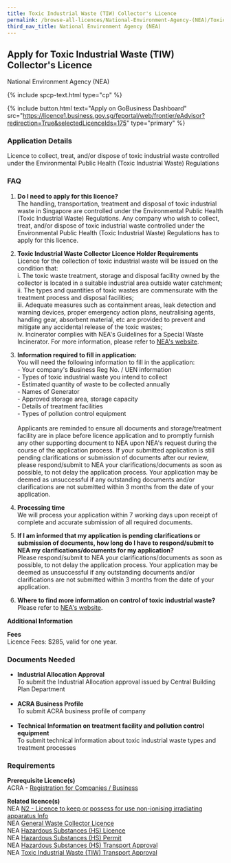 ```yaml
---
title: Toxic Industrial Waste (TIW) Collector's Licence
permalink: /browse-all-licences/National-Environment-Agency-(NEA)/Toxic-Industrial-Waste-(TIW)-Collector's-Licence
third_nav_title: National Environment Agency (NEA)
---
```


## Apply for Toxic Industrial Waste (TIW) Collector's Licence

National Environment Agency (NEA)

{% include spcp-text.html type="cp" %}

{% include button.html text="Apply on GoBusiness Dashboard" src="https://licence1.business.gov.sg/feportal/web/frontier/eAdvisor?redirection=True&selectedLicenceIds=175" type="primary" %}

### Application Details

<p>Licence to collect, treat, and/or dispose of toxic industrial waste controlled under the Environmental Public Health (Toxic Industrial Waste) Regulations</p>
<h3>FAQ</h3>
<ol>
<li>
<p><strong>Do I need to apply for this licence?<br /></strong>The handling, transportation, treatment and disposal of toxic industrial waste in Singapore are controlled under the Environmental Public Health (Toxic Industrial Waste) Regulations. Any company who wish to collect, treat, and/or dispose of toxic industrial waste controlled under the Environmental Public Health (Toxic Industrial Waste) Regulations has to apply for this licence.</p>
</li>
<li>
<p><strong>Toxic Industrial Waste Collector Licence Holder Requirements</strong><br />Licence for the collection of toxic industrial waste will be issued on the condition that:<br />i. The toxic waste treatment, storage and disposal facility owned by the collector is located in a suitable industrial area outside water catchment;<br />ii. The types and quantities of toxic wastes are commensurate with the treatment process and disposal facilities;<br />iii. Adequate measures such as containment areas, leak detection and warning devices, proper emergency action plans, neutralising agents, handling gear, absorbent material, etc are provided to prevent and mitigate any accidental release of the toxic wastes;<br />iv. Incinerator complies with NEA's Guidelines for a Special Waste Incinerator. For more information, please refer to <a href="https://www.nea.gov.sg" target="_blank" rel="noopener">NEA's website</a>.</p>
</li>
<li>
<p><strong>Information required to fill in application:</strong><br />You will need the following information to fill in the application:<br />- Your company's Business Reg No. / UEN information<br />- Types of toxic industrial waste you intend to collect<br />- Estimated quantity of waste to be collected annually<br />- Names of Generator<br />- Approved storage area, storage capacity<br />- Details of treatment facilities<br />- Types of pollution control equipment<br /><br />Applicants are reminded to ensure all documents and storage/treatment facility are in place before licence application and to promptly furnish any other supporting document to NEA upon NEA's request during the course of the application process. If your submitted application is still pending clarifications or submission of documents after our review, please respond/submit to NEA your clarifications/documents as soon as possible, to not delay the application process. Your application may be deemed as unsuccessful if any outstanding documents and/or clarifications are not submitted within 3 months from the date of your application.</p>
</li>
<li>
<p><strong>Processing time</strong><br />We will process your application within 7 working days upon receipt of complete and accurate submission of all required documents.</p>
</li>
<li>
<p><strong>If I am informed that my application is pending clarifications or submission of documents, how long do I have to respond/submit to NEA my clarifications/documents for my application?</strong><br />Please respond/submit to NEA your clarifications/documents as soon as possible, to not delay the application process. Your application may be deemed as unsuccessful if any outstanding documents and/or clarifications are not submitted within 3 months from the date of your application.</p>
</li>
<li>
<p><strong>Where to find more information on control of toxic industrial waste?</strong><br />Please refer to <a href="https://www.nea.gov.sg/our-services/pollution-control/hazardous-waste/toxic-waste-control" target="_blank" rel="noopener">NEA's website</a>.</p>
</li>
</ol>

**Additional Information**

<p><strong>Fees</strong><br />Licence Fees: $285, valid for one year.</p>

### Documents Needed

<ul>
<li><strong>Industrial Allocation Approval</strong><br />To submit the Industrial Allocation approval issued by Central Building Plan Department<br /><br /></li>
<li><strong>ACRA Business Profile</strong><br />To submit ACRA business profile of company<br /><br /></li>
<li><strong>Technical Information on treatment facility and pollution control equipment</strong><br />To submit technical information about toxic industrial waste types and treatment processes</li>
</ul>

### Requirements

<p><strong>Prerequisite Licence(s)</strong><br />ACRA - <a href="https://www.acra.gov.sg/Home/" target="_blank" rel="noopener">Registration for Companies / Business</a></p>
<p><strong>Related licence(s)<br /></strong>NEA <a href="https://licence1.business.gov.sg/feportal/web/frontier/eAdvisor?redirection=True&selectedLicenceIds=188" target="_blank" rel="noopener">N2 - Licence to keep or possess for use non-ionising irradiating apparatus Info</a><br />NEA <a href="https://licence1.business.gov.sg/feportal/web/frontier/eAdvisor?redirection=True&selectedLicenceIds=57" target="_blank" rel="noopener">General Waste Collector Licence</a><br />NEA <a href="https://licence1.business.gov.sg/feportal/web/frontier/eAdvisor?redirection=True&selectedLicenceIds=172" target="_blank" rel="noopener">Hazardous Substances (HS) Licence</a><br />NEA <a href="https://licence1.business.gov.sg/feportal/web/frontier/eAdvisor?redirection=True&selectedLicenceIds=173" target="_blank" rel="noopener">Hazardous Substances (HS) Permit</a><br />NEA <a href="https://licence1.business.gov.sg/feportal/web/frontier/eAdvisor?redirection=True&selectedLicenceIds=174" target="_blank" rel="noopener">Hazardous Substances (HS) Transport Approval</a><br />NEA <a href="https://licence1.business.gov.sg/feportal/web/frontier/eAdvisor?redirection=True&selectedLicenceIds=176" target="_blank" rel="noopener">Toxic Industrial Waste (TIW) Transport Approval</a></p>

